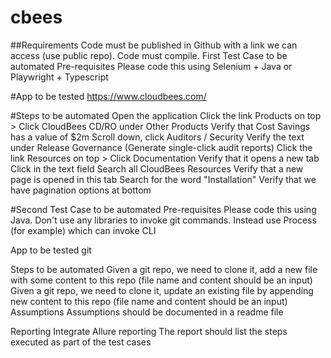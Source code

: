 # cbees

##Requirements
Code must be published in Github with a link we can access (use public repo).
Code must compile.
First Test Case to be automated
Pre-requisites
Please code this using Selenium + Java or Playwright + Typescript

#App to be tested
https://www.cloudbees.com/ 

#Steps to be automated
Open the application
Click the link Products on top > Click CloudBees CD/RO under Other Products
Verify that Cost Savings has a value of $2m
Scroll down, click Auditors / Security
Verify the text under Release Governance (Generate single-click audit reports)
Click the link Resources on top > Click Documentation
Verify that it opens a new tab
Click in the text field Search all CloudBees Resources
Verify that a new page is opened in this tab
Search for the word "Installation"
Verify that we have pagination options at bottom

#Second Test Case to be automated
Pre-requisites
Please code this using Java. Don't use any libraries to invoke git commands. Instead use Process (for example) which can invoke CLI

App to be tested
git

Steps to be automated
Given a git repo, we need to clone it, add a new file with some content to this repo (file name and content should be an input)
Given a git repo, we need to clone it, update an existing file by appending new content to this repo (file name and content should be an input)
Assumptions
Assumptions should be documented in a readme file

Reporting
Integrate Allure reporting
The report should list the steps executed as part of the test cases
